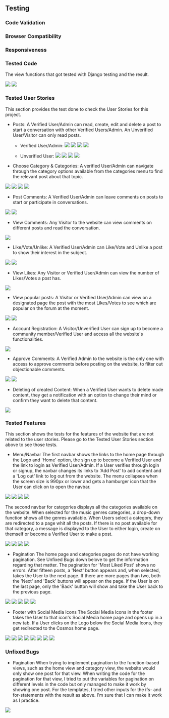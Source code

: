 ## Testing
### Code Validation
### Browser Compatibility
### Responsiveness

### Tested Code
The view functions that got tested with Django testing and the result.

![](documentation/testing/.png)
![](documentation/testing/.png)

### Tested User Stories
This section provides the test done to check the User Stories for this project.

* Posts:
A Verified User/Admin can read, create, edit and delete a post to start a conversation with other Verified Users/Admin. 
An Unverified User/Visitor can only read posts. 

  * Verified User/Admin:
  ![](documentation/testing/.png)
  ![](documentation/testing/.png)
  ![](documentation/testing/.png)
  ![](documentation/testing/.png)

  * Unverified User:
  ![](documentation/testing/.png)
  ![](documentation/testing/.png)
  ![](documentation/testing/.png)
  ![](documentation/testing/.png)

* Choose Category & Categories: 
A verified User/Admin can navigate through the category options available from the categories menu to find the relevant post about that topic.

![](documentation/testing/.png)
![](documentation/testing/.png)
![](documentation/testing/.png)
![](documentation/testing/.png)

* Post Comments: 
A Verified User/Admin can leave comments on posts to start or participate in conversations.

![](documentation/testing/.png)
![](documentation/testing/.png)

* View Comments: 
Any Visitor to the website can view comments on different posts and read the conversation. 

![](documentation/testing/.png)

* Like/Vote/Unlike: 
A Verified User/Admin can Like/Vote and Unlike a post to show their interest in the subject.

![](documentation/testing/.png)
![](documentation/testing/.png)

* View Likes: 
Any Visitor or Verified User/Admin can view the number of Likes/Votes a post has.

![](documentation/testing/.png)

* View popular posts: 
A Visitor or Verified User/Admin can view on a designated page the post with the most Likes/Votes to see which are popular on the forum at the moment.

![](documentation/testing/.png)
![](documentation/testing/.png)

* Account Registration: 
A Visitor/Unverified User can sign up to become a community member/Verified User and access all the website's functionalities.

![](documentation/testing/.png)

* Approve Comments: 
A Verified Admin to the website is the only one with access to approve comments before posting on the website, to filter out objectionable comments.

![](documentation/testing/.png)
![](documentation/testing/.png)

* Deleting of created Content: 
When a Verified User wants to delete made content, they get a notification with an option to change their mind or confirm they want to delete that content.

![](documentation/testing/.png)

### Tested Features
This section shows the tests for the features of the website that are not related to the user stories. Please go to the Tested User Stories section above to see those tests.

* Menu/Navbar 
The first navbar shows the links to the home page through the Logo and 'Home' option, the sign up to become a Verified User and the link to login as Verified User/Admin. If a User verifies through login or signup, the navbar changes its links to 'Add Post' to add content and a 'Log out' link to log out from the website. 
The menu collapses when the screen size is 990px or lower and gets a hamburger icon that the User can click on to open the navbar.

![](documentation/testing/.png)
![](documentation/testing/.png)
![](documentation/testing/.png)
![](documentation/testing/.png)

The second navbar for categories displays all the categories available on the website. When selected for the music genres categories, a drop-down function shows all the genres available. When Users select a category, they are redirected to a page whit all the posts. If there is no post available for that category, a message is displayed to the User to either login, create on themself or become a Verified User to make a post.

![](documentation/testing/.png)
![](documentation/testing/.png)
![](documentation/testing/.png)
![](documentation/testing/.png)

* Pagination
The home page and categories pages do not have working pagination. See Unfixed Bugs down belove to get the information regarding that matter.
The pagination for 'Most Liked Post' shows no errors. After fifteen posts, a 'Next' button appears and, when selected, takes the User to the next page. If there are more pages than two, both the 'Next' and 'Back' buttons will appear on the page. If the User is on the last page, only the 'Back' button will show and take the User back to the previous page.

![](documentation/testing/.png)
![](documentation/testing/.png)
![](documentation/testing/.png)
![](documentation/testing/.png)
![](documentation/testing/.png)

* Footer with Social Media Icons
The Social Media Icons in the footer takes the User to that icon's Social Media home page and opens up in a new tab. 
If a User clicks on the Logo below the Social Media Icons, they get redirected to the Cosmos home page.

![](documentation/testing/.png)
![](documentation/testing/.png)
![](documentation/testing/.png)
![](documentation/testing/.png)
![](documentation/testing/.png)
![](documentation/testing/.png)
![](documentation/testing/.png)
![](documentation/testing/.png)

### Unfixed Bugs
* Pagination
When trying to implement pagination to the function-based views, such as the home view and category view, the website would only show one post for that view. When writing the code for the pagination for that view, I tried to put the variables for pagination on different levels in the code but only managed to make it work by showing one post. For the templates, I tried other inputs for the ifs- and for-statements with the result as above. I'm sure that I can make it work as I practice. 

![](documentation/testing/.png)
